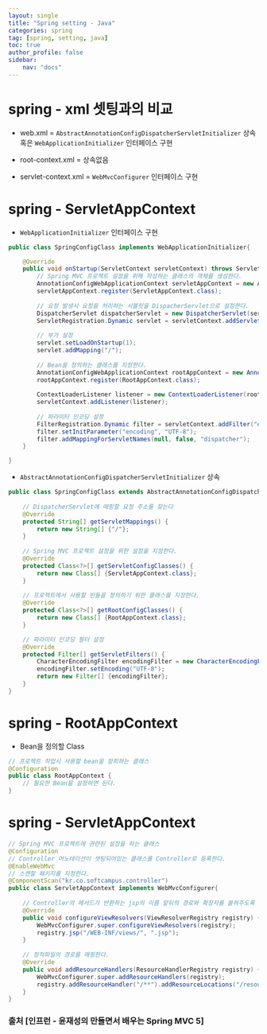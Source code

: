 ```yaml
---
layout: single
title: "Spring setting - Java"
categories: spring
tag: [spring, setting, java]
toc: true
author_profile: false
sidebar:
    nav: "docs"
---
```


# spring - xml 셋팅과의 비교
- web.xml = `AbstractAnnotationConfigDispatcherServletInitializer` 상속  
            혹은 `WebApplicationInitializer` 인터페이스 구현

- root-context.xml = 상속없음
- servlet-context.xml = `WebMvcConfigurer` 인터페이스 구현

# spring - ServletAppContext
- `WebApplicationInitializer` 인터페이스 구현

```java
public class SpringConfigClass implements WebApplicationInitializer{

	@Override
	public void onStartup(ServletContext servletContext) throws ServletException {
		// Spring MVC 프로젝트 설정을 위해 작성하는 클래스의 객체를 생성한다.
		AnnotationConfigWebApplicationContext servletAppContext = new AnnotationConfigWebApplicationContext();
		servletAppContext.register(ServletAppContext.class);
		
		// 요청 발생시 요청을 처리하는 서블릿을 DispacherServlet으로 설정한다.
		DispatcherServlet dispatcherServlet = new DispatcherServlet(servletAppContext);
		ServletRegistration.Dynamic servlet = servletContext.addServlet("dispatcher", dispatcherServlet);
		
		// 부가 설정
		servlet.setLoadOnStartup(1);
		servlet.addMapping("/");
		
		// Bean을 정의하는 클래스를 지정한다.
		AnnotationConfigWebApplicationContext rootAppContext = new AnnotationConfigWebApplicationContext();
		rootAppContext.register(RootAppContext.class);
		
		ContextLoaderListener listener = new ContextLoaderListener(rootAppContext);
		servletContext.addListener(listener);
		
		// 파라미터 인코딩 설정
		FilterRegistration.Dynamic filter = servletContext.addFilter("encodingFilter", CharacterEncodingFilter.class);
		filter.setInitParameter("encoding", "UTF-8");
		filter.addMappingForServletNames(null, false, "dispatcher");
	}

}
```

- `AbstractAnnotationConfigDispatcherServletInitializer` 상속  

```java
public class SpringConfigClass extends AbstractAnnotationConfigDispatcherServletInitializer{
	
	// DispatcherServlet에 매핑할 요청 주소를 찾는다
	@Override
	protected String[] getServletMappings() {
		return new String[] {"/"};
	}
	
	// Spring MVC 프로젝트 설정을 위한 설정을 지정한다.
	@Override
	protected Class<?>[] getServletConfigClasses() {
		return new Class[] {ServletAppContext.class};
	}
	
	// 프로젝트에서 사용할 빈들을 정의하기 위한 클래스를 지정한다.
	@Override
	protected Class<?>[] getRootConfigClasses() {
		return new Class[] {RootAppContext.class};
	}

	// 파라미터 인코딩 필터 설정
	@Override
	protected Filter[] getServletFilters() {
		CharacterEncodingFilter encodingFilter = new CharacterEncodingFilter();
		encodingFilter.setEncoding("UTF-8");
		return new Filter[] {encodingFilter};
	}
}
```

# spring - RootAppContext
- Bean을 정의할 Class

```java
// 프로젝트 작업시 사용할 bean을 정희하는 클래스
@Configuration
public class RootAppContext {
    // 필요한 Bean을 설정하면 된다.
}
```

# spring - ServletAppContext

```java
// Spring MVC 프로젝트에 관련된 설정을 하는 클래스
@Configuration
// Controller 어노테이션이 셋팅되어있는 클래스를 Controller로 등록한다.
@EnableWebMvc
// 스캔할 패키지를 지정한다.
@ComponentScan("kr.co.softcampus.controller")
public class ServletAppContext implements WebMvcConfigurer{
	
	// Controller의 메서드가 반환하는 jsp의 이름 앞뒤의 경로와 확장자를 붙혀주도록 설정한다.
	@Override
	public void configureViewResolvers(ViewResolverRegistry registry) {
		WebMvcConfigurer.super.configureViewResolvers(registry);
		registry.jsp("/WEB-INF/views/", ".jsp");
	}
	
	// 정적파일의 경로를 매핑한다.
	@Override
	public void addResourceHandlers(ResourceHandlerRegistry registry) {
		WebMvcConfigurer.super.addResourceHandlers(registry);
		registry.addResourceHandler("/**").addResourceLocations("/resources/");
	}
}
```

### 출처 [인프런 - 윤재성의 만들면서 배우는 Spring MVC 5]